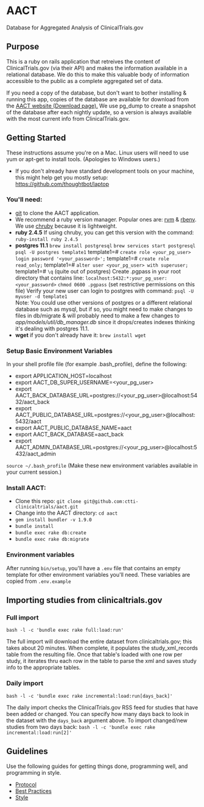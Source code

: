 # AACT
Database for Aggregated Analysis of ClinicalTrials.gov

## Purpose

This is a ruby on rails application that retreives the content of ClinicalTrials.gov (via their API) and makes the information available in a relational database.  We do this to make this valuable body of information accessible to the public as a complete aggregated set of data.

If you need a copy of the database, but don't want to bother installing & running this app, copies of the database are available for download from the <a href='https://aact.ctti-clinicaltrials.org/snapshots' target='_blank'>AACT website (Download page).</a> We use pg_dump to create a snapshot of the database after each nightly update, so a version is always available with the most current info from ClinicalTrials.gov.

## Getting Started

These instructions assume you're on a Mac. Linux users will need to use yum or apt-get to install tools. (Apologies to Windows users.)

* If you don't already have standard development tools on your machine, this might help get you mostly setup: https://github.com/thoughtbot/laptop

### You'll need:

*  <a href='https://git-scm.com/book/en/v2/Getting-Started-Installing-Git' target='_blank'>git</a> to clone the AACT application.
*  We recommend a ruby version manager. Popular ones are: <a href='http://rvm.io/' target='_blank'>rvm</a> & <a href='https://github.com/rbenv/rbenv' target='_blank'>rbenv</a>. We use <a href='https://github.com/postmodern/chruby' target='_blank'>chruby</a> because it is lightweight.
*  **ruby 2.4.5**  If using chruby, you can get this version with the command: `ruby-install ruby 2.4.5`
*  **postgres 11.1** 
  `brew install postgresql`
  `brew services start postgresql`
  `psql -U postgres template1`
  template1=# `create role <your_pg_user> login password '<your_password>';`
    template1=# `create role read_only;`
  template1=# `alter user <your_pg_user> with superuser;`
  template1=# `\q`  (quite out of postgres)
  Create .pgpass in your root directory that contains line: `localhost:5432:*:your_pg_user:<your_password>`
  `chmod 0600 .pgpass`  (set restrictive permissions on this file)
  Verify your new user can login to postgres with command: `psql -U myuser -d template1`  
Note:  You could use other versions of postgres or a different relational database such as mysql, but if so, you might need to make changes to files in db/migrate & will probably need to make a few changes to *app/models/util/db_manager.db* since it drops/creates indexes thinking it's dealing with postgres 11.1.
*  **wget** if you don't already have it: `brew install wget`

### Setup Basic Environment Variables

In your shell profile file (for example .bash_profile), define the following:

* export APPLICATION_HOST=localhost
* export AACT_DB_SUPER_USERNAME=<your_pg_user>
* export AACT_BACK_DATABASE_URL=postgres://<your_pg_user>@localhost:5432/aact_back
* export AACT_PUBLIC_DATABASE_URL=postgres://<your_pg_user>@localhost:5432/aact
* export AACT_PUBLIC_DATABASE_NAME=aact
* export AACT_BACK_DATABASE=aact_back
* export AACT_ADMIN_DATABASE_URL=postgres://<your_pg_user>@localhost:5432/aact_admin

`source ~/.bash_profile` (Make these new environment variables available in your current session.)

### Install AACT:

*  Clone this repo: `git clone git@github.com:ctti-clinicaltrials/aact.git`
*  Change into the AACT directory: `cd aact`
*  `gem install bundler -v 1.9.0`
*  `bundle install`
*  `bundle exec rake db:create`
*  `bundle exec rake db:migrate`


### Environment variables

After running `bin/setup`, you'll have a `.env` file that contains an empty template for other environment variables you'll need. These variables are copied from `.env.example`

## Importing studies from clinicaltrials.gov

### Full import

`bash -l -c 'bundle exec rake full:load:run'`

The full import will download the entire dataset from clinicaltrials.gov; this takes about 20 minutes. When complete, it populates the study_xml_records table from the resulting file. Once that table's loaded with one row per study, it iterates thru each row in the table to parse the xml and saves study info to the appropriate tables.

### Daily import

`bash -l -c 'bundle exec rake incremental:load:run[days_back]'`

The daily import checks the ClinicalTrials.gov RSS feed for studies that have been added or changed. You can specify how many days back to look in the dataset with the `days_back` argument above. To import changed/new studies from two days back: `bash -l -c 'bundle exec rake incremental:load:run[2]'`

## Guidelines

Use the following guides for getting things done, programming well, and
programming in style.

* [Protocol](http://github.com/thoughtbot/guides/blob/master/protocol)
* [Best Practices](http://github.com/thoughtbot/guides/blob/master/best-practices)
* [Style](http://github.com/thoughtbot/guides/blob/master/style)

